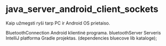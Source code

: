 # java_server_android_client_sockets
Kaip užmegsti ryši tarp PC ir Android OS prietaiso. 

BluetoothConnection Android klientinė programa.
bluetoothServer Serveris IntelliJ platforma Gradle projektas. (dependencies bluecove lib kataloge);